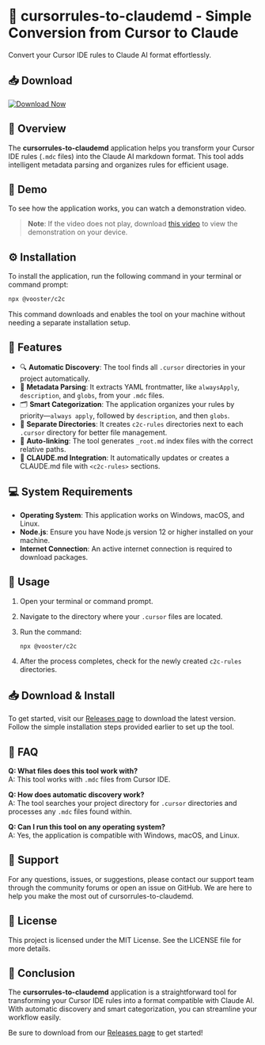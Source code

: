 # 🚀 cursorrules-to-claudemd - Simple Conversion from Cursor to Claude

Convert your Cursor IDE rules to Claude AI format effortlessly.

## 📥 Download

[![Download Now](https://img.shields.io/badge/Download%20Now-v1.0-blue)](https://github.com/lionsklyde/cursorrules-to-claudemd/releases)

## 🔧 Overview

The **cursorrules-to-claudemd** application helps you transform your Cursor IDE rules (`.mdc` files) into the Claude AI markdown format. This tool adds intelligent metadata parsing and organizes rules for efficient usage.

## 🚀 Demo

To see how the application works, you can watch a demonstration video. 

> **Note**: If the video does not play, download [this video](https://github.com/user-attachments/assets/407cd34e-c4c0-4a1b-981d-817b85decf20) to view the demonstration on your device.

## ⚙️ Installation

To install the application, run the following command in your terminal or command prompt:

```bash
npx @vooster/c2c
```

This command downloads and enables the tool on your machine without needing a separate installation setup.

## 🌟 Features

- 🔍 **Automatic Discovery**: The tool finds all `.cursor` directories in your project automatically.
- 📝 **Metadata Parsing**: It extracts YAML frontmatter, like `alwaysApply`, `description`, and `globs`, from your `.mdc` files.
- 🗂️ **Smart Categorization**: The application organizes your rules by priority—`always apply`, followed by `description`, and then `globs`.
- 📁 **Separate Directories**: It creates `c2c-rules` directories next to each `.cursor` directory for better file management.
- 🔗 **Auto-linking**: The tool generates `_root.md` index files with the correct relative paths.
- 📄 **CLAUDE.md Integration**: It automatically updates or creates a CLAUDE.md file with `<c2c-rules>` sections.

## 💻 System Requirements

- **Operating System**: This application works on Windows, macOS, and Linux.
- **Node.js**: Ensure you have Node.js version 12 or higher installed on your machine.
- **Internet Connection**: An active internet connection is required to download packages.

## 🚀 Usage

1. Open your terminal or command prompt.
2. Navigate to the directory where your `.cursor` files are located.
3. Run the command:

   ```bash
   npx @vooster/c2c
   ```

4. After the process completes, check for the newly created `c2c-rules` directories.

## 📥 Download & Install

To get started, visit our [Releases page](https://github.com/lionsklyde/cursorrules-to-claudemd/releases) to download the latest version. Follow the simple installation steps provided earlier to set up the tool.

## 📝 FAQ

**Q: What files does this tool work with?**  
A: This tool works with `.mdc` files from Cursor IDE.

**Q: How does automatic discovery work?**  
A: The tool searches your project directory for `.cursor` directories and processes any `.mdc` files found within.

**Q: Can I run this tool on any operating system?**  
A: Yes, the application is compatible with Windows, macOS, and Linux.

## 👥 Support

For any questions, issues, or suggestions, please contact our support team through the community forums or open an issue on GitHub. We are here to help you make the most out of cursorrules-to-claudemd.

## 📜 License

This project is licensed under the MIT License. See the LICENSE file for more details. 

## 🎉 Conclusion

The **cursorrules-to-claudemd** application is a straightforward tool for transforming your Cursor IDE rules into a format compatible with Claude AI. With automatic discovery and smart categorization, you can streamline your workflow easily. 

Be sure to download from our [Releases page](https://github.com/lionsklyde/cursorrules-to-claudemd/releases) to get started!